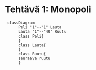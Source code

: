 # Tehtävä 1: Monopoli

```mermaid
 classDiagram
      Peli "1"--"1" Lauta
      Lauta "1"--"40" Ruutu
      class Peli{
      }
      class Lauta{
      }
      class Ruutu{
      seuraava ruutu
      }
```
